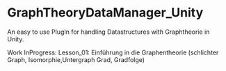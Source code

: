 # GraphTheoryDataManager_Unity
An easy to use PlugIn for handling Datastructures with Graphtheorie in Unity.

Work InProgress:
Lesson_01: Einführung in die Graphentheorie
(schlichter Graph, Isomorphie,Untergraph
Grad, Gradfolge)

